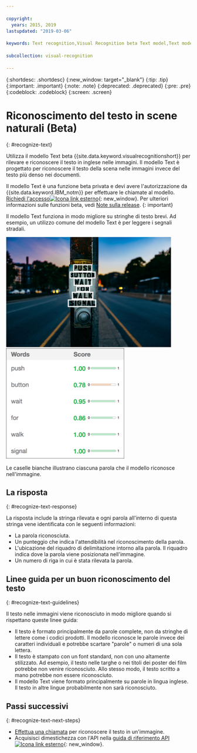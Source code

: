 ```yaml
---

copyright:
  years: 2015, 2019
lastupdated: "2019-03-06"

keywords: Text recognition,Visual Recognition beta Text model,Text model,recognize text

subcollection: visual-recognition

---
```


{:shortdesc: .shortdesc}
{:new_window: target="_blank"}
{:tip: .tip}
{:important: .important}
{:note: .note}
{:deprecated: .deprecated}
{:pre: .pre}
{:codeblock: .codeblock}
{:screen: .screen}

<!-- Link definitions -->

[api-ref-text]: https://{DomainName}/apidocs/visual-recognition/visual-recognition-v3-text

# Riconoscimento del testo in scene naturali (Beta)
{: #recognize-text}

Utilizza il modello Text beta {{site.data.keyword.visualrecognitionshort}} per rilevare e riconoscere il testo in inglese nelle immagini. Il modello Text è progettato per riconoscere il testo della scena nelle immagini invece del testo più denso nei documenti.

Il modello Text è una funzione beta privata e devi avere l'autorizzazione da {{site.data.keyword.IBM_notm}} per effettuare le chiamate al modello. [Richiedi l'accesso![Icona link esterno](../../icons/launch-glyph.svg "Icona link esterno")](https://datasciencex.typeform.com/to/nU6efl){: new_window}. Per ulteriori informazioni sulle funzioni beta, vedi [Note sulla release](/docs/services/visual-recognition?topic=visual-recognition-release-notes#beta).
{: important}

Il modello Text funziona in modo migliore su stringhe di testo brevi. Ad esempio, un utilizzo comune del modello Text è per leggere i segnali stradali.

![Segnale stradale con riquadri di delimitazione intorno alle parole riconosciute. Foto di Ashim D’Silva su Unsplash](images/walk-signal-detection.png) ![Parole e punteggi di attendibilità rilevati nell'immagine di segnale stradale](images/walk-signal-response.png)

Le caselle bianche illustrano ciascuna parola che il modello riconosce nell'immagine.

## La risposta
{: #recognize-text-response}

La risposta include la stringa rilevata e ogni parola all'interno di questa stringa vene identificata con le seguenti informazioni:

- La parola riconosciuta.
- Un punteggio che indica l'attendibilità nel riconoscimento della parola.
- L'ubicazione del riquadro di delimitazione intorno alla parola. Il riquadro indica dove la parola viene posizionata nell'immagine.
- Un numero di riga in cui è stata rilevata la parola.

## Linee guida per un buon riconoscimento del testo
{: #recognize-text-guidelines}

Il testo nelle immagini viene riconosciuto in modo migliore quando si rispettano queste linee guida:

- Il testo è formato principalmente da parole complete, non da stringhe di lettere come i codici prodotti. Il modello riconosce le parole invece dei caratteri individuali e potrebbe scartare "parole" o numeri di una sola lettera.
- Il testo è stampato con un font standard, non con uno altamente stilizzato. Ad esempio, il testo nelle targhe o nei titoli dei poster dei film potrebbe non venire riconosciuto. Allo stesso modo, il testo scritto a mano potrebbe non essere riconosciuto.
- Il modello Text viene formato principalmente su parole in lingua inglese. Il testo in altre lingue probabilmente non sarà riconosciuto.

## Passi successivi
{: #recognize-text-next-steps}

- [Effettua una chiamata](/docs/services/visual-recognition?topic=visual-recognition-tutorial-recognize-text#tutorial-recognize-text) per riconoscere il testo in un'immagine.
- Acquisisci dimestichezza con l'API nella [guida di riferimento API ![Icona link esterno](../../icons/launch-glyph.svg "Icona link esterno")](https://{DomainName}/apidocs/visual-recognition/visual-recognition-v3-text){: new_window}.
